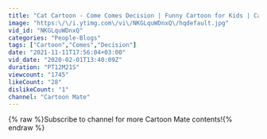 ```yaml
---
title: "Cat Cartoon - Come Comes Decision | Funny Cartoon for Kids | Cartoon Mate"
image: "https:\/\/i.ytimg.com\/vi\/NKGLquWDnxQ\/hqdefault.jpg"
vid_id: "NKGLquWDnxQ"
categories: "People-Blogs"
tags: ["Cartoon","Comes","Decision"]
date: "2021-11-11T17:56:04+03:00"
vid_date: "2020-02-01T13:40:09Z"
duration: "PT12M21S"
viewcount: "1745"
likeCount: "28"
dislikeCount: "1"
channel: "Cartoon Mate"
---
```

{% raw %}Subscribe to channel for more Cartoon Mate contents!{% endraw %}
